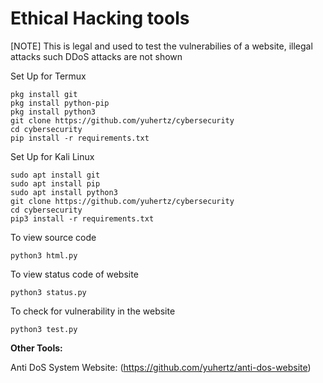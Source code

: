 # Ethical Hacking tools
[NOTE] This is legal and used to test the vulnerabilies of a website, illegal attacks such DDoS attacks are not shown


Set Up for Termux
```
pkg install git
pkg install python-pip
pkg install python3
git clone https://github.com/yuhertz/cybersecurity
cd cybersecurity
pip install -r requirements.txt
```

Set Up for Kali Linux
```
sudo apt install git
sudo apt install pip
sudo apt install python3
git clone https://github.com/yuhertz/cybersecurity
cd cybersecurity
pip3 install -r requirements.txt
```

To view source code
```
python3 html.py
```

To view status code of website
```
python3 status.py
```

To check for vulnerability in the website
```
python3 test.py
```



__Other Tools:__

Anti DoS System Website:
(https://github.com/yuhertz/anti-dos-website)

